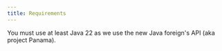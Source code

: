 ```yaml
---
title: Requirements
---
```


You must use at least Java 22 as we use the new Java foreign's API
(aka project Panama).
